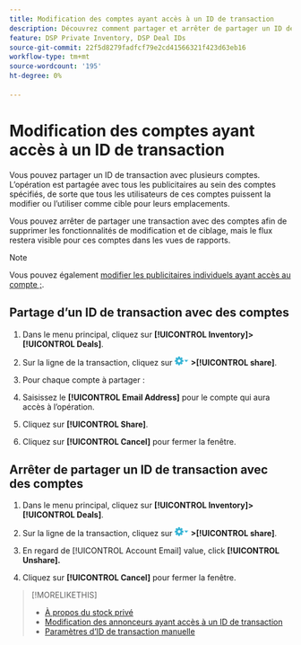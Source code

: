 ```yaml
---
title: Modification des comptes ayant accès à un ID de transaction
description: Découvrez comment partager et arrêter de partager un ID de transaction avec différents comptes.
feature: DSP Private Inventory, DSP Deal IDs
source-git-commit: 22f5d8279fadfcf79e2cd41566321f423d63eb16
workflow-type: tm+mt
source-wordcount: '195'
ht-degree: 0%

---
```


# Modification des comptes ayant accès à un ID de transaction

Vous pouvez partager un ID de transaction avec plusieurs comptes. L’opération est partagée avec tous les publicitaires au sein des comptes spécifiés, de sorte que tous les utilisateurs de ces comptes puissent la modifier ou l’utiliser comme cible pour leurs emplacements.

Vous pouvez arrêter de partager une transaction avec des comptes afin de supprimer les fonctionnalités de modification et de ciblage, mais le flux restera visible pour ces comptes dans les vues de rapports.

>[!NOTE]
>
> Vous pouvez également [modifier les publicitaires individuels ayant accès au compte ;](deal-id-edit-advertisers.md).

## Partage d’un ID de transaction avec des comptes

1. Dans le menu principal, cliquez sur **[!UICONTROL Inventory]>[!UICONTROL Deals]**.

1. Sur la ligne de la transaction, cliquez sur ![Menu Options](/help/dsp/assets/options-menu.png) **>[!UICONTROL share]**.

1. Pour chaque compte à partager :

1. Saisissez le **[!UICONTROL Email Address]** pour le compte qui aura accès à l’opération.

1. Cliquez sur **[!UICONTROL Share]**.

1. Cliquez sur **[!UICONTROL Cancel]** pour fermer la fenêtre.

## Arrêter de partager un ID de transaction avec des comptes

1. Dans le menu principal, cliquez sur **[!UICONTROL Inventory]>[!UICONTROL Deals]**.

1. Sur la ligne de la transaction, cliquez sur ![Menu Options](/help/dsp/assets/options-menu.png) **>[!UICONTROL share]**.

1. En regard de [!UICONTROL Account Email] value, click **[!UICONTROL Unshare].**

1. Cliquez sur **[!UICONTROL Cancel]** pour fermer la fenêtre.

>[!MORELIKETHIS]
>
>* [À propos du stock privé](private-inventory-about.md)
>* [Modification des annonceurs ayant accès à un ID de transaction](/help/dsp/inventory/deal-id-edit-advertisers.md)
>* [Paramètres d’ID de transaction manuelle](deal-id-settings.md)


